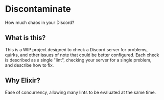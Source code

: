 # Discontaminate

How much chaos in your Discord?

## What is this?

This is a WIP project designed to check a Discord server for problems, quirks, and other issues of note that could be better configured. Each check is described as a single "lint", checking your server for a single problem, and describe how to fix.

## Why Elixir?

Ease of concurrency, allowing many lints to be evaluated at the same time.
